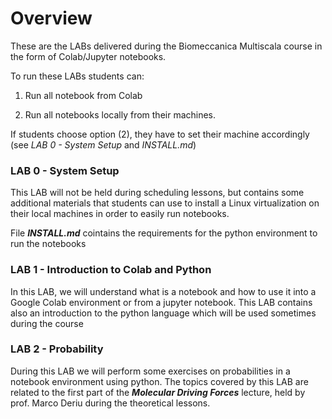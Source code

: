 # Overview

These are the LABs delivered during the Biomeccanica Multiscala course in the form of Colab/Jupyter notebooks. 

To run these LABs students can: 

1) Run all notebook from Colab

2) Run all notebooks locally from their machines.

If students choose option (2), they have to set their machine accordingly (see *LAB 0 - System Setup* and *INSTALL.md*)

### LAB 0 - System Setup

This LAB will not be held during scheduling lessons, but contains some additional materials that students can use to install a Linux virtualization on their local machines in order to easily run notebooks. 

File ***INSTALL.md*** cointains the requirements for the python environment to run the notebooks

### LAB 1 - Introduction to Colab and Python 

In this LAB, we will understand what is a notebook and how to use it into a Google Colab environment or from a jupyter notebook. This LAB contains also an introduction to the python language which will be used sometimes during the course

### LAB 2 - Probability

During this LAB we will perform some exercises on probabilities in a notebook environment using python. The topics covered by this LAB are related to the first part of the ***Molecular Driving Forces*** lecture, held by prof. Marco Deriu during the theoretical lessons. 
